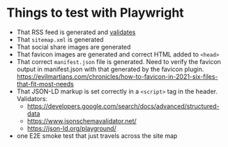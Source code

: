 # Things to test with Playwright

- That RSS feed is generated and [validates](https://validator.w3.org/feed/)
- That `sitemap.xml` is generated
- That social share images are generated
- That favicon images are generated and correct HTML added to `<head>`
- That correct `manifest.json` file is generated. Need to verify the favicon output in manifest.json with that generated by the favicon plugin. https://evilmartians.com/chronicles/how-to-favicon-in-2021-six-files-that-fit-most-needs
- That JSON-LD markup is set correctly in a `<script>` tag in the header. Validators:
  * https://developers.google.com/search/docs/advanced/structured-data
  * https://www.jsonschemavalidator.net/
  * https://json-ld.org/playground/
- one E2E smoke test that just travels across the site map